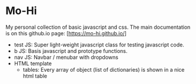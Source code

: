 # Mo-Hi

My personal collection of basic javascript and css. 
The main documentation is on this github.io page: [https://mo-hi.github.io/]

- test JS: Super light-weight javascript class for testing javascript code.
- b JS: Basis javascript and prototype functions.
- nav JS: Navbar / menubar with dropdowns
- HTML template
   - tables: Every array of object (list of dictionaries) is shown in a nice html table
